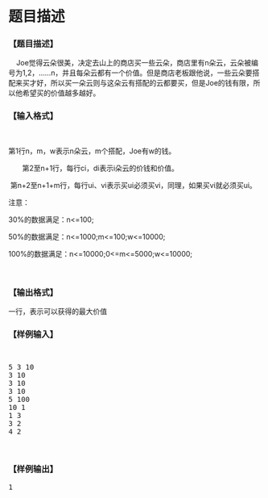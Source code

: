# 题目描述


<h3>
【题目描述】
</h3>
<p>
    Joe觉得云朵很美，决定去山上的商店买一些云朵，商店里有n朵云，云朵被编号为1,2，……n，并且每朵云都有一个价值。但是商店老板跟他说，一些云朵要搭配来买才好，所以买一朵云则与这朵云有搭配的云都要买，但是Joe的钱有限，所以他希望买的价值越多越好。
</p>
<h3>
【输入格式】
</h3>
<p>
<br/>
</p>
<p>
第1行n，m，w表示n朵云，m个搭配，Joe有w的钱。
</p>
<p>
       第2至n+1行，每行ci，di表示i朵云的价钱和价值。
</p>
<p>
 第n+2至n+1+m行，每行ui、vi表示买ui必须买vi，同理，如果买vi就必须买ui。
</p>
<p>
注意：
</p>
<p>
30%的数据满足：n&lt;=100;
</p>
<p>
50%的数据满足：n&lt;=1000;m&lt;=100;w&lt;=10000;
</p>
<p>
100%的数据满足：n&lt;=10000;0&lt;=m&lt;=5000;w&lt;=10000;
</p>
<p>
<br/>
</p>
<h3>
【输出格式】
</h3>
<p>
一行，表示可以获得的最大价值
</p>
<h3>
【样例输入】
</h3>
<pre><p>
5 3 10
3 10
3 10
3 10
5 100
10 1
1 3
3 2
4 2
</p>
</pre>
<h3>
【样例输出】
</h3>
<pre>1</pre>
